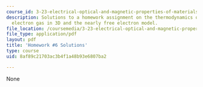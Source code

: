 ```yaml
---
course_id: 3-23-electrical-optical-and-magnetic-properties-of-materials-fall-2007
description: Solutions to a homework assignment on the thermodynamics of the free
  electron gas in 3D and the nearly free electron model.
file_location: /coursemedia/3-23-electrical-optical-and-magnetic-properties-of-materials-fall-2007/8af89c21703ac3b4f1a48b93e6807ba2_sol6.pdf
file_type: application/pdf
layout: pdf
title: 'Homework #6 Solutions'
type: course
uid: 8af89c21703ac3b4f1a48b93e6807ba2

---
```

None